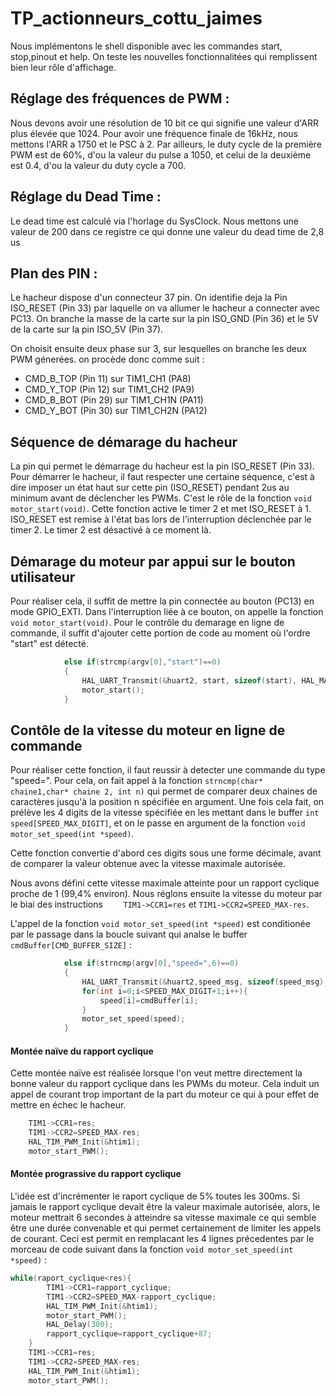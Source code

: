 # TP_actionneurs_cottu_jaimes
 
Nous implémentons le shell disponible avec les commandes start, stop,pinout et help. On teste les nouvelles fonctionnalitées qui remplissent bien leur rôle d'affichage.

## Réglage des fréquences de PWM : 

Nous devons avoir une résolution de 10 bit ce qui signifie une valeur d'ARR plus élevée que 1024. Pour avoir une fréquence finale de 16kHz, nous mettons l'ARR a 1750 et le PSC à 2. Par ailleurs, le duty cycle de la première PWM est de 60%, d'ou la valeur du pulse a 1050, et celui de la deuxième est 0.4, d'ou la valeur du duty cycle a 700.

## Réglage du Dead Time : 

Le dead time est calculé via l'horlage du SysClock. Nous mettons une valeur de 200 dans ce registre ce qui donne une valeur du dead time de 2,8 us

## Plan des PIN :

Le hacheur dispose d'un connecteur 37 pin. On identifie deja la Pin ISO_RESET (Pin 33) par laquelle on va allumer le hacheur a connecter avec PC13. On branche la masse de la carte sur la pin ISO_GND (Pin 36) et le 5V de la carte sur la pin ISO_5V (Pin 37).

On choisit ensuite deux phase sur 3, sur lesquelles on branche les deux PWM génerées. on procède donc comme suit :
- CMD_B_TOP (Pin 11) sur TIM1_CH1 (PA8)
- CMD_Y_TOP (Pin 12) sur TIM1_CH2 (PA9)
- CMD_B_BOT (Pin 29) sur TIM1_CH1N (PA11)
- CMD_Y_BOT (Pin 30) sur TIM1_CH2N (PA12)

## Séquence de démarage du hacheur

La pin qui permet le démarrage du hacheur est la pin ISO_RESET (Pin 33). Pour démarrer le hacheur, il faut respecter une certaine séquence, c'est à dire imposer un état haut sur cette pin (ISO_RESET) pendant 2us au minimum avant de déclencher les PWMs. C'est le rôle de la fonction `void motor_start(void)`. Cette fonction active le timer 2 et met ISO_RESET à 1. ISO_RESET est remise à l'état bas lors de l'interruption déclenchée par le timer 2. Le timer 2 est désactivé à ce moment là. 

## Démarage du moteur par appui sur le bouton utilisateur

Pour réaliser cela, il suffit de mettre la pin connectée au bouton (PC13) en mode GPIO_EXTI. Dans l'interruption liée à ce bouton, on appelle la fonction `void motor_start(void)`. Pour le contrôle du demarage en ligne de commande, il suffit d'ajouter cette portion de code au moment où l'ordre "start" est détecté.
```C
			else if(strcmp(argv[0],"start")==0)
			{
				HAL_UART_Transmit(&huart2, start, sizeof(start), HAL_MAX_DELAY);
				motor_start();
			}
```

## Contôle de la vitesse du moteur en ligne de commande

Pour réaliser cette fonction, il faut reussir à detecter une commande du type "speed=". Pour cela, on fait appel à la fonction `strncmp(char* chaine1,char* chaine 2, int n)` qui permet de comparer deux chaines de caractères jusqu'à la position n spécifiée en argument. Une fois cela fait, on prélève les 4 digits de la vitesse spécifiée en les mettant dans le buffer `int speed[SPEED_MAX_DIGIT]`, et on le passe en argument de la fonction `void motor_set_speed(int *speed)`. 

Cette fonction convertie d'abord ces digits sous une forme décimale, avant de comparer la valeur obtenue avec la vitesse maximale autorisée. 

Nous avons défini cette vitesse maximale atteinte pour un rapport cyclique proche de 1 (99,4% environ). Nous réglons ensuite la vitesse du moteur par le biai des instructions `	TIM1->CCR1=res` et `TIM1->CCR2=SPEED_MAX-res`.

L'appel de la fonction `void motor_set_speed(int *speed)` est conditionée par le passage dans la boucle suivant qui analse le buffer `cmdBuffer[CMD_BUFFER_SIZE]` : 
```C
			else if(strncmp(argv[0],"speed=",6)==0)
			{
				HAL_UART_Transmit(&huart2,speed_msg, sizeof(speed_msg), HAL_MAX_DELAY);
				for(int i=0;i<SPEED_MAX_DIGIT+1;i++){
					speed[i]=cmdBuffer[i];
				}
				motor_set_speed(speed);
			}
```
#### Montée naïve du rapport cyclique
Cette montée naïve est réalisée lorsque l'on veut mettre directement la bonne valeur du rapport cyclique dans les PWMs du moteur. Cela induit un appel de courant trop important de la part du moteur ce qui à pour effet de mettre en échec le hacheur. 
```C
	TIM1->CCR1=res;
	TIM1->CCR2=SPEED_MAX-res;
	HAL_TIM_PWM_Init(&htim1);
	motor_start_PWM();
```

#### Montée prograssive du rapport cyclique

L'idée est d'incrémenter le raport cyclique de 5% toutes les 300ms. Si jamais le rapport cyclique devait être la valeur maximale autorisée, alors, le moteur mettrait 6 secondes à atteindre sa vitesse maximale ce qui semble être une durée convenable et qui permet certainement de limiter les appels de courant. Ceci est permit en remplacant les 4 lignes précedentes par le morceau de code suivant dans la fonction `void motor_set_speed(int *speed)` :
```C
while(raport_cyclique<res){
		TIM1->CCR1=rapport_cyclique;
		TIM1->CCR2=SPEED_MAX-rapport_cyclique;
		HAL_TIM_PWM_Init(&htim1);
		motor_start_PWM();
		HAL_Delay(300);
		rapport_cyclique=rapport_cyclique+87;
	}
	TIM1->CCR1=res;
	TIM1->CCR2=SPEED_MAX-res;
	HAL_TIM_PWM_Init(&htim1);
	motor_start_PWM();
```
